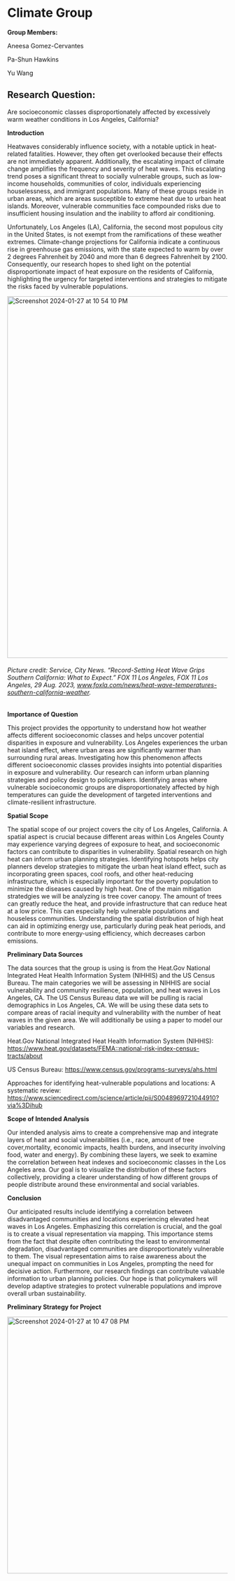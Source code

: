# Climate Group

**Group Members:**

Aneesa Gomez-Cervantes

Pa-Shun Hawkins

Yu Wang


## **Research Question:**
Are  socioeconomic classes disproportionately affected by excessively warm weather conditions in Los Angeles, California?
 
**Introduction** 

Heatwaves considerably influence society, with a notable uptick in heat-related fatalities. However, they often get overlooked because their effects are not immediately apparent. Additionally, the escalating impact of climate change amplifies the frequency and severity of heat waves. 
This escalating trend poses a significant threat to socially vulnerable groups, such as low-income households, communities of color, individuals experiencing houselessness, and immigrant populations. Many of these groups reside in urban areas, which are areas susceptible to extreme heat due to urban heat islands. Moreover, vulnerable communities face compounded risks due to insufficient housing insulation and the inability to afford air conditioning.

Unfortunately, Los Angeles (LA), California, the second most populous city in the United States, is not exempt from the ramifications of these weather extremes. Climate-change projections for California indicate a continuous rise in greenhouse gas emissions, with the state expected to warm by over 2 degrees Fahrenheit by 2040 and more than 6 degrees Fahrenheit by 2100. Consequently, our research hopes to shed light on the potential disproportionate impact of heat exposure on the residents of California, highlighting the urgency for targeted interventions and strategies to mitigate the risks faced by vulnerable populations.

<img width="827" alt="Screenshot 2024-01-27 at 10 54 10 PM" src="https://github.com/AneesaGC/climategroup/assets/155931699/df79905d-af46-4b3d-8cff-ed59f6875c2a">

###### Picture credit: Service, City News. “Record-Setting Heat Wave Grips Southern California: What to Expect.” FOX 11 Los Angeles, FOX 11 Los Angeles, 29 Aug. 2023, www.foxla.com/news/heat-wave-temperatures-southern-california-weather. 




**Importance of Question**

This project provides the opportunity to understand how hot weather affects different socioeconomic classes and helps uncover potential disparities in exposure and vulnerability. Los Angeles experiences the urban heat island effect, where urban areas are significantly warmer than surrounding rural areas. Investigating how this phenomenon affects different socioeconomic classes provides insights into potential disparities in exposure and vulnerability.
Our research can inform urban planning strategies and policy design to policymakers. Identifying areas where vulnerable socioeconomic groups are disproportionately affected by high temperatures can guide the development of targeted interventions and climate-resilient infrastructure.



**Spatial Scope**

The spatial scope of our project covers the city of Los Angeles, California. A spatial aspect is crucial because different areas within Los Angeles County may experience varying degrees of exposure to heat, and socioeconomic factors can contribute to disparities in vulnerability.
Spatial research on high heat can inform urban planning strategies. Identifying hotspots helps city planners develop strategies to mitigate the urban heat island effect, such as incorporating green spaces, cool roofs, and other heat-reducing infrastructure, which is especially important for the poverty population to minimize the diseases caused by high heat. One of the main mitigation stratedgies we will be analyzing is tree cover canopy. The amount of trees can greatly reduce the heat, and provide infrastructure that can reduce heat at a low price. This can especially help vulnerable populations and houseless communities. Understanding the spatial distribution of high heat can aid in optimizing energy use, particularly during peak heat periods, and contribute to more energy-using efficiency, which decreases carbon emissions.



**Preliminary Data Sources**

The data sources that the group is using is from the Heat.Gov National Integrated Heat Health Information System (NIHHIS) and the US Census Bureau. The main categories we will be assessing in NIHHIS are social vulnerability and community resilience, population, and heat waves in Los Angeles, CA. The US Census Bureau data we will be pulling is racial demographics in Los Angeles, CA. We will be using these data sets to compare areas of racial inequity and vulnerability with the number of heat waves in the given area. We will additionally be using a paper to model our variables and research.

Heat.Gov National Integrated Heat Health Information System (NIHHIS): https://www.heat.gov/datasets/FEMA::national-risk-index-census-tracts/about
 
US Census Bureau: https://www.census.gov/programs-surveys/ahs.html

Approaches for identifying heat-vulnerable populations and locations: A systematic review: https://www.sciencedirect.com/science/article/pii/S0048969721044910?via%3Dihub

**Scope of Intended Analysis**

Our intended analysis aims to create a comprehensive map and integrate layers of heat and social vulnerabilities (i.e., race, amount of tree cover,mortality, economic impacts, health burdens, and insecurity involving food, water and energy). By combining these layers, we seek to examine the correlation between heat indexes and socioeconomic classes in the Los Angeles area. Our goal is to visualize the distribution of these factors collectively, providing a clearer understanding of how different groups of people distribute around these environmental and social variables.



**Conclusion**

Our anticipated results include identifying a correlation between disadvantaged communities and locations experiencing elevated heat waves in Los Angeles. Emphasizing this correlation is crucial, and the goal is to create a visual representation via mapping. This importance stems from the fact that despite often contributing the least to environmental degradation, disadvantaged communities are disproportionately vulnerable to them. The visual representation aims to raise awareness about the unequal impact on communities in Los Angeles, prompting the need for decisive action.
Furthermore, our research findings can contribute valuable information to urban planning policies. Our hope is that policymakers will develop adaptive strategies to protect vulnerable populations and improve overall urban sustainability.



**Preliminary Strategy for Project**


<img width="587" alt="Screenshot 2024-01-27 at 10 47 08 PM" src="https:// .com/AneesaGC/climategroup/assets/155931699/5ce918cb-3dd5-4089-a3ee-c7332ceb54d6">
